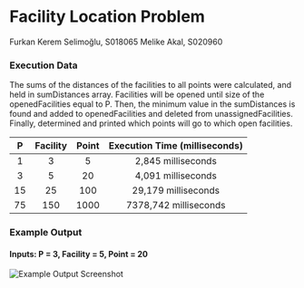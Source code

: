 # Facility Location Problem
Furkan Kerem Selimoğlu, S018065
Melike Akal, S020960

### Execution Data

The sums of the distances of the facilities to all points were calculated, and held in sumDistances array. Facilities will be opened until size of the openedFacilities equal to  P. Then, the minimum value in the sumDistances is found and added to openedFacilities and deleted from unassignedFacilities. Finally, determined and printed which points will go to which open facilities.

|  P  | Facility  | Point  | Execution Time (milliseconds) |
| :---: | :---: | :---: | :-----------------: |
| 1 | 3 | 5 | 2,845 milliseconds |
| 3 | 5 | 20 | 4,091 milliseconds |
| 15 | 25 | 100 | 29,179 milliseconds |
| 75 | 150 | 1000 | 7378,742 milliseconds |

### Example Output
#### Inputs: P = 3, Facility = 5, Point = 20
![Example Output Screenshot](https://user-images.githubusercontent.com/83104753/169661646-16b041b0-19fc-464f-9cbf-d7300dc62d28.png)
